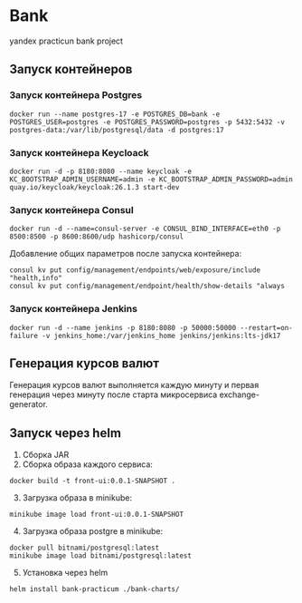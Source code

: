 # Bank

yandex practicun bank project

## Запуск контейнеров

### Запуск контейнера Postgres

```
docker run --name postgres-17 -e POSTGRES_DB=bank -e POSTGRES_USER=postgres -e POSTGRES_PASSWORD=postgres -p 5432:5432 -v postgres-data:/var/lib/postgresql/data -d postgres:17
```

### Запуск контейнера Keycloack

```
docker run -d -p 8180:8080 --name keycloak -e KC_BOOTSTRAP_ADMIN_USERNAME=admin -e KC_BOOTSTRAP_ADMIN_PASSWORD=admin quay.io/keycloak/keycloak:26.1.3 start-dev 
```

### Запуск контейнера Consul

```
docker run -d --name=consul-server -e CONSUL_BIND_INTERFACE=eth0 -p 8500:8500 -p 8600:8600/udp hashicorp/consul
```

Добавление общих параметров после запуска контейнера:

```
consul kv put config/management/endpoints/web/exposure/include "health,info"
consul kv put config/management/endpoint/health/show-details "always
```

### Запуск контейнера Jenkins

```
docker run -d --name jenkins -p 8180:8080 -p 50000:50000 --restart=on-failure -v jenkins_home:/var/jenkins_home jenkins/jenkins:lts-jdk17 
```

## Генерация курсов валют  

Генерация курсов валют выполняется каждую минуту и первая генерация через минуту после старта микросервиса
exchange-generator.


## Запуск через helm

1. Сборка JAR
2. Сборка образа каждого сервиса:
```
docker build -t front-ui:0.0.1-SNAPSHOT .
```
3. Загрузка образа в minikube:
```
minikube image load front-ui:0.0.1-SNAPSHOT
```
4. Загрузка образа postgre в minikube:
```
docker pull bitnami/postgresql:latest
minikube image load bitnami/postgresql:latest
```
5. Установка через helm
```
helm install bank-practicum ./bank-charts/
```
